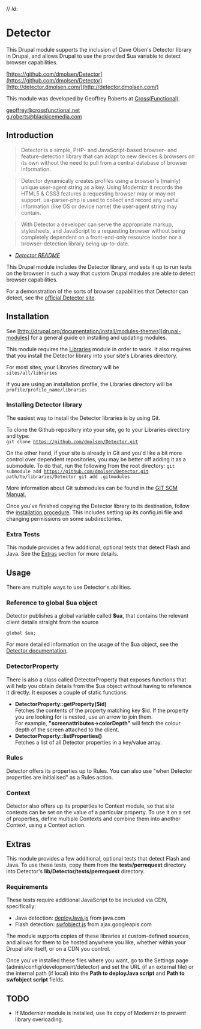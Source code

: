 // $Id:$

# Detector

This Drupal module supports the inclusion of Dave Olsen's Detector library in 
Drupal, and allows Drupal to use the provided $ua variable to detect browser 
capabilities.

[https://github.com/dmolsen/Detector](https://github.com/dmolsen/Detector)  
[http://detector.dmolsen.com/](http://detector.dmolsen.com/)

This module was developed by Geoffrey Roberts at 
[Cross(Functional)](http://crossfunctional.net).

[geoffrey@crossfunctional.net](mailto:geoffrey@crossfunctional.net)  
[g.roberts@blackicemedia.com](mailto:g.roberts@blackicemedia.com)

## Introduction

> Detector is a simple, PHP- and JavaScript-based browser- and 
> feature-detection library that can adapt to new devices & browsers on its own 
> without the need to pull from a central database of browser information.

> Detector dynamically creates profiles using a browser's (mainly) unique 
> user-agent string as a key. Using Modernizr it records the HTML5 & CSS3 
> features a requesting browser may or may not support. ua-parser-php is used 
> to collect and record any useful information (like OS or device name) the 
> user-agent string may contain.

> With Detector a developer can serve the appropriate markup, stylesheets, 
> and JavaScript to a requesting browser without being completely dependent 
> on a front-end-only resource loader nor a browser-detection library being 
> up-to-date.

- _[Detector README](https://github.com/dmolsen/Detector#readme)_

This Drupal module includes the Detector library, and sets it up to run tests 
on the browser in such a way that custom Drupal modules are able to detect 
browser capabilities.

For a demonstration of the sorts of browser capabilities that Detector 
can detect, see the [official Detector site](http://detector.dmolsen.com/).

## Installation

See [http://drupal.org/documentation/install/modules-themes][drupal-modules] 
for a general guide on installing and updating modules.

[drupal-modules]: http://drupal.org/documentation/install/modules-themes

This module requires the [Libraries](http://drupal.org/project/libraries) 
module in order to work.  It also requires that you install the Detector 
library into your site's Libraries directory.

For most sites, your Libraries directory will be  
<code>sites/all/libraries</code>

If you are using an installation profile, the Libraries directory will be  
<code>profile/profile_name/libraries</code>

### Installing Detector library

The easiest way to install the Detector libraries is by using Git.

To clone the Github repository into your site, go to your Libraries directory 
and type:  
<code>git clone https://github.com/dmolsen/Detector.git</code>

On the other hand, if your site is already in Git and you'd like a bit more 
control over dependent repositories, you may be better off adding it as a 
submodule.  To do that, run the following from the root directory: 
<code>git submodule add https://github.com/dmolsen/Detector.git path/to/libraries/Detector
git add .gitmodules</code>

More information about Git submodules can be found in the 
[GIT SCM Manual.][gitmanual]

[gitmanual]: http://git-scm.com/book/en/Git-Tools-Submodules

Once you've finished copying the Detector library to its destination, follow 
the [installation procedure][detectorinstall].  This includes 
setting up its config.ini file and changing permissions on some subdirectories.

[detectorinstall]: https://github.com/dmolsen/Detector/wiki/Adding-&-Using-Detector-With-Your-Application

### Extra Tests

This module provides a few additional, optional tests that detect Flash and 
Java.  See the [Extras](#extras) section for more details.

## Usage

There are multiple ways to use Detector's abilities.

### Reference to global $ua object

Detector publishes a global variable called **$ua**, that contains the relevant 
client details straight from the source

<code>global $ua;</code>

For more detailed information on the usage of the $ua object, see the 
[Detector documentation](https://github.com/dmolsen/Detector#readme).

### DetectorProperty

There is also a class called DetectorProperty that exposes functions that will 
help you obtain details from the $ua object without having to reference it 
directly.  It exposes a couple of static functions:

* **DetectorProperty::getProperty($id)**  
  Fetches the contents of the property matching key $id.  If the property you 
  are looking for is nested, use an arrow to join them.  
  For example, **"screenattributes->colorDepth"** will fetch the colour depth 
  of the screen attached to the client.
* **DetectorProperty::listProperties()**  
  Fetches a list of all Detector properties in a key/value array.

### Rules

Detector offers its properties up to Rules. You can also use "when Detector 
properties are initialised" as a Rules action.

### Context

Detector also offers up its properties to Context module, so that site contexts 
can be set on the value of a particular property.  To use it on a set of 
properties, define multiple Contexts and combine them into another Context, 
using a Context action.

## Extras

This module provides a few additional, optional tests that detect Flash and 
Java.  To use these tests, copy them from the **tests/perrequest** directory 
into Detector's **lib/Detector/tests/perrequest** directory.

### Requirements

These tests require additional JavaScript to be included via CDN, 
specifically:

* Java detection: [deployJava.js][deployjava] from java.com
* Flash detection: [swfobject.js][swfobject] from ajax.googleapis.com

[deployJava]: http://java.com/js/deployJava.js
[swfobject]: http://ajax.googleapis.com/ajax/libs/swfobject/2.2/swfobject.js

The module supports copies of these libraries at custom-defined sources, and 
allows for them to be hosted anywhere you like, whether within your Drupal site 
itself, or on a CDN you control.

Once you've installed these files where you want, go to the Settings page 
(admin/config/development/detector) and set the URL (if an external file) or 
the internal path (if local) into the 
**Path to deployJava script** and **Path to swfobject script** fields.

## TODO

* If Modernizr module is installed, use its copy of Modernizr to prevent 
  library overloading.
